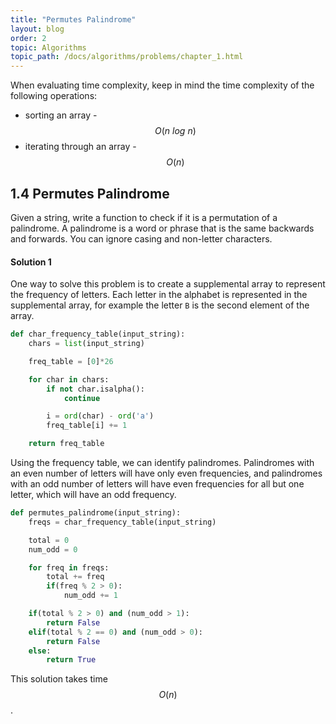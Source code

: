 ```yaml
---
title: "Permutes Palindrome"
layout: blog
order: 2
topic: Algorithms
topic_path: /docs/algorithms/problems/chapter_1.html
---
```

When evaluating time complexity, keep in mind the time complexity of the following operations:

* sorting an array - $$ O(n \ log \ n) $$
* iterating through an array -  $$ O(n) $$

## 1.4 Permutes Palindrome
Given a string, write a function to check if it is a permutation of a palindrome. A palindrome is a word or phrase that is the same backwards and forwards. You can ignore casing and non-letter characters.

#### Solution 1
One way to solve this problem is to create a supplemental array to represent the frequency of letters. Each letter in the alphabet is represented in the supplemental array, for example the letter `B` is the second element of the array.

```python
def char_frequency_table(input_string):
    chars = list(input_string)

    freq_table = [0]*26

    for char in chars:
        if not char.isalpha():
            continue

        i = ord(char) - ord('a')
        freq_table[i] += 1

    return freq_table
```

Using the frequency table, we can identify palindromes. Palindromes with an even number of letters will have only even frequencies, and palindromes with an odd number of letters will have even frequencies for all but one letter, which will have an odd frequency.

```python
def permutes_palindrome(input_string):
    freqs = char_frequency_table(input_string)

    total = 0
    num_odd = 0

    for freq in freqs:
        total += freq
        if(freq % 2 > 0):
            num_odd += 1

    if(total % 2 > 0) and (num_odd > 1):
        return False
    elif(total % 2 == 0) and (num_odd > 0):
        return False
    else:
        return True
```

This solution takes time $$ O(n) $$.